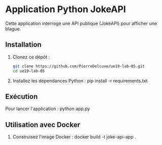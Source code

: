 # Application Python JokeAPI

Cette application interroge une API publique (JokeAPI) pour afficher une blague.

## Installation

1. Clonez ce dépôt :
   ```bash
   git clone https://github.com/PierreDelcuve/ue19-lab-05.git
   cd ue19-lab-05
2. Installez les dépendances Python :
   pip install -r requirements.txt

## Exécution
Pour lancer l'application :
python app.py

## Utilisation avec Docker
1. Construisez l'image Docker :
   docker build -t joke-api-app .

